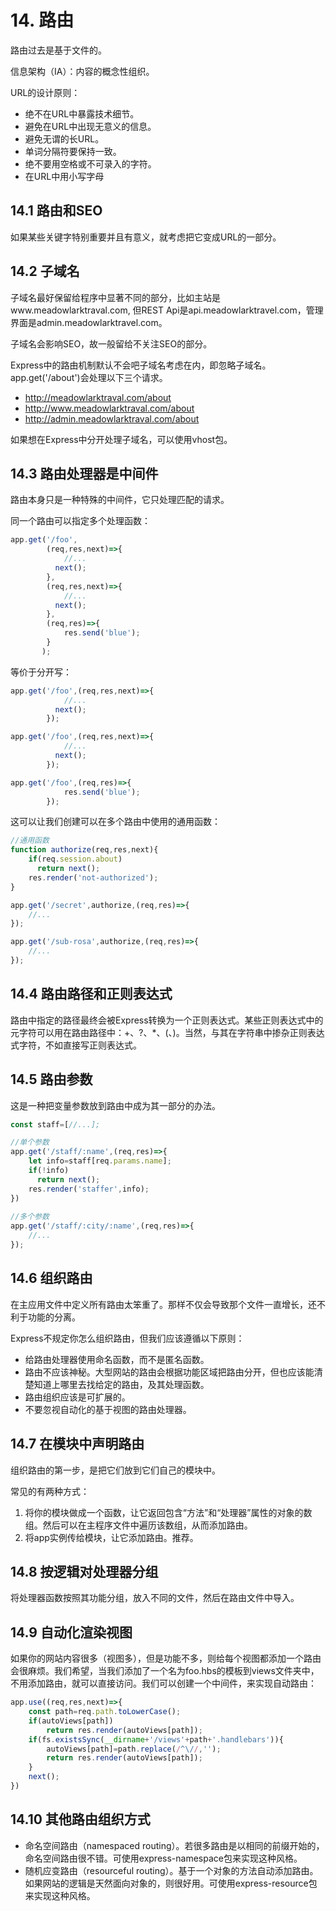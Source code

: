 # 14. 路由

路由过去是基于文件的。

信息架构（IA）：内容的概念性组织。

URL的设计原则：

* 绝不在URL中暴露技术细节。
* 避免在URL中出现无意义的信息。
* 避免无谓的长URL。
* 单词分隔符要保持一致。
* 绝不要用空格或不可录入的字符。
* 在URL中用小写字母



## 14.1 路由和SEO

如果某些关键字特别重要并且有意义，就考虑把它变成URL的一部分。



## 14.2 子域名

子域名最好保留给程序中显著不同的部分，比如主站是www.meadowlarktraval.com, 但REST Api是api.meadowlarktravel.com，管理界面是admin.meadowlarktravel.com。

子域名会影响SEO，故一般留给不关注SEO的部分。

Express中的路由机制默认不会吧子域名考虑在内，即忽略子域名。app.get('/about')会处理以下三个请求。

* http://meadowlarktraval.com/about
* http://www.meadowlarktraval.com/about
* http://admin.meadowlarktraval.com/about

如果想在Express中分开处理子域名，可以使用vhost包。



## 14.3 路由处理器是中间件

路由本身只是一种特殊的中间件，它只处理匹配的请求。

同一个路由可以指定多个处理函数：

```javascript
app.get('/foo',
        (req,res,next)=>{
            //...
          next();
        },
        (req,res,next)=>{
            //...
          next();
        },
        (req,res)=>{
            res.send('blue');
        }
       );
```

等价于分开写：

```javascript
app.get('/foo',(req,res,next)=>{
            //...
          next();
        });

app.get('/foo',(req,res,next)=>{
            //...
          next();
        });

app.get('/foo',(req,res)=>{
            res.send('blue');
        });
```

这可以让我们创建可以在多个路由中使用的通用函数：

```javascript
//通用函数
function authorize(req,res,next){
    if(req.session.about)
      return next();
    res.render('not-authorized');
}

app.get('/secret',authorize,(req,res)=>{
    //...
});

app.get('/sub-rosa',authorize,(req,res)=>{
    //...
});
```



## 14.4 路由路径和正则表达式

路由中指定的路径最终会被Express转换为一个正则表达式。某些正则表达式中的元字符可以用在路由路径中：+、?、*、(、)。当然，与其在字符串中掺杂正则表达式字符，不如直接写正则表达式。



## 14.5 路由参数

这是一种把变量参数放到路由中成为其一部分的办法。

```javascript
const staff=[//...];

//单个参数
app.get('/staff/:name',(req,res)=>{
    let info=staff[req.params.name];
    if(!info)
      return next();
    res.render('staffer',info);
})
  
//多个参数
app.get('/staff/:city/:name',(req,res)=>{
    //...
});
```



## 14.6 组织路由

在主应用文件中定义所有路由太笨重了。那样不仅会导致那个文件一直增长，还不利于功能的分离。

Express不规定你怎么组织路由，但我们应该遵循以下原则：

* 给路由处理器使用命名函数，而不是匿名函数。
* 路由不应该神秘。大型网站的路由会根据功能区域把路由分开，但也应该能清楚知道上哪里去找给定的路由，及其处理函数。
* 路由组织应该是可扩展的。
* 不要忽视自动化的基于视图的路由处理器。



## 14.7 在模块中声明路由

组织路由的第一步，是把它们放到它们自己的模块中。

常见的有两种方式：

1. 将你的模块做成一个函数，让它返回包含“方法”和“处理器”属性的对象的数组。然后可以在主程序文件中遍历该数组，从而添加路由。
2. 将app实例传给模块，让它添加路由。推荐。



## 14.8 按逻辑对处理器分组

将处理器函数按照其功能分组，放入不同的文件，然后在路由文件中导入。



## 14.9 自动化渲染视图

如果你的网站内容很多（视图多），但是功能不多，则给每个视图都添加一个路由会很麻烦。我们希望，当我们添加了一个名为foo.hbs的模板到views文件夹中，不用添加路由，就可以直接访问。我们可以创建一个中间件，来实现自动路由：

```javascript
app.use((req,res,next)=>{
    const path=req.path.toLowerCase();
  	if(autoViews[path])
      	return res.render(autoViews[path]);
  	if(fs.existsSync(__dirname+'/views'+path+'.handlebars')){
        autoViews[path]=path.replace(/^\//,'');
      	return res.render(autoViews[path]);
    }
  	next();
})
```



## 14.10 其他路由组织方式

* 命名空间路由（namespaced routing）。若很多路由是以相同的前缀开始的，命名空间路由很不错。可使用express-namespace包来实现这种风格。
* 随机应变路由（resourceful routing）。基于一个对象的方法自动添加路由。如果网站的逻辑是天然面向对象的，则很好用。可使用express-resource包来实现这种风格。







